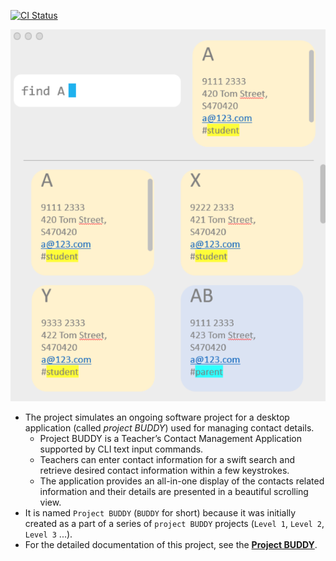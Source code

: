 [![CI Status](https://github.com/AY2122S2-TIC4002-F18-3/tp2/workflows/Java%20CI/badge.svg)](https://github.com/AY2122S2-TIC4002-F18-3/tp2/actions)

![Ui](docs/images/Ui.png)


* The project simulates an ongoing software project for a desktop application (called _project BUDDY_) used for managing contact details.
  * Project BUDDY is a Teacher’s Contact Management Application supported by CLI text input commands. 
  * Teachers can enter contact information for a swift search and retrieve desired contact information within a few keystrokes. 
  * The application provides an all-in-one display of the contacts related information and their details are presented in a beautiful scrolling view.
* It is named `Project BUDDY` (`BUDDY` for short) because it was initially created as a part of a series of `project BUDDY` projects (`Level 1`, `Level 2`, `Level 3` ...).
* For the detailed documentation of this project, see the **[Project BUDDY](https://ay2122s2-tic4002-f18-3.github.io/tp2/)**.
